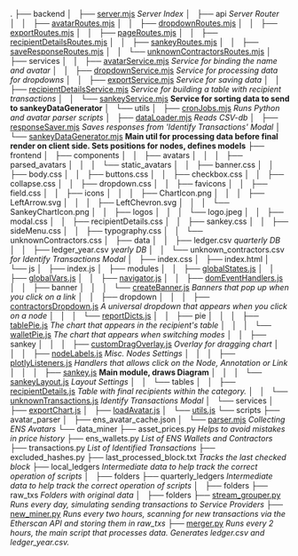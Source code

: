 .
├── backend
│   ├── [server.mjs](https://github.com/danchousz/ens_open_ledger/blob/main/backend/server.mjs) *Server Index*
│   ├── api *Server Router*
│   │   ├── [avatarRoutes.mjs](https://github.com/danchousz/ens_open_ledger/blob/main/backend/api/avatarRoutes.mjs) 
│   │   ├── [dropdownRoutes.mjs](https://github.com/danchousz/ens_open_ledger/blob/main/backend/api/dropdownRoutes.mjs)
│   │   ├── [exportRoutes.mjs](https://github.com/danchousz/ens_open_ledger/blob/main/backend/api/exportRoutes.mjs)
│   │   ├── [pageRoutes.mjs](https://github.com/danchousz/ens_open_ledger/blob/main/backend/api/pageRoutes.mjs)
│   │   ├── [recipientDetailsRoutes.mjs](https://github.com/danchousz/ens_open_ledger/blob/main/backend/api/recipientDetailsRoutes.mjs)
│   │   ├── [sankeyRoutes.mjs](https://github.com/danchousz/ens_open_ledger/blob/main/backend/api/sankeyRoutes.mjs)
│   │   ├── [saveResponseRoutes.mjs](https://github.com/danchousz/ens_open_ledger/blob/main/backend/api/saveResponseRoutes.mjs)
│   │   └── [unknownContractorsRoutes.mjs](https://github.com/danchousz/ens_open_ledger/blob/main/backend/api/unknownContractorsRoutes.mjs)
│   ├── services
│   │   ├── [avatarService.mjs](https://github.com/danchousz/ens_open_ledger/blob/main/backend/services/avatarService.mjs) *Service for binding the name and avatar*
│   │   ├── [dropdownService.mjs](https://github.com/danchousz/ens_open_ledger/blob/main/backend/services/dropdownService.mjs) *Service for processing data for dropdowns*
│   │   ├── [exportService.mjs](https://github.com/danchousz/ens_open_ledger/blob/main/backend/services/exportService.mjs) *Service for saving data*
│   │   ├── [recipientDetailsService.mjs](https://github.com/danchousz/ens_open_ledger/blob/main/backend/services/recipientDetailsService.mjs) *Service for building a table with recipient transactions*
│   │   └── [sankeyService.mjs](https://github.com/danchousz/ens_open_ledger/blob/main/backend/services/sankeyService.mjs) **Service for sorting data to send to sankeyDataGenerator**
│   └── utils
│       ├── [cronJobs.mjs](https://github.com/danchousz/ens_open_ledger/blob/main/backend/utils/cronJobs.mjs) *Runs Python and avatar parser scripts*
│       ├── [dataLoader.mjs](https://github.com/danchousz/ens_open_ledger/blob/main/backend/utils/dataLoader.mjs) *Reads CSV-db*
│       ├── [responseSaver.mjs](https://github.com/danchousz/ens_open_ledger/blob/main/backend/utils/responseSaver.mjs) *Saves responses from 'Identify Transactions' Modal*
│       └── [sankeyDataGenerator.mjs](https://github.com/danchousz/ens_open_ledger/blob/main/backend/utils/sankeyDataGenerator.mjs) **Main util for processing data before final render on client side. Sets positions for nodes, defines models**
├── frontend
│   ├── components
│   │   ├── avatars
│   │   │   ├── parsed_avatars
│   │   │   └── static_avatars
│   │   ├── banner.css
│   │   ├── body.css
│   │   ├── buttons.css
│   │   ├── checkbox.css
│   │   ├── collapse.css
│   │   ├── dropdown.css
│   │   ├── favicons
│   │   ├── field.css
│   │   ├── icons
│   │   │   ├── ChartIcon.png
│   │   │   ├── LeftArrow.svg
│   │   │   ├── LeftChevron.svg
│   │   │   └── SankeyChartIcon.png
│   │   ├── logos
│   │   │   └── logo.jpeg
│   │   ├── modal.css
│   │   ├── recipientDetails.css
│   │   ├── sankey.css
│   │   ├── sideMenu.css
│   │   ├── typography.css
│   │   └── unknownContractors.css
│   ├── data
│   │   ├── ledger.csv *quarterly DB*
│   │   ├── ledger_year.csv *yearly DB*
│   │   └── unknown_contractors.csv *for Identify Transactions Modal*
│   ├── index.css
│   ├── index.html
│   └── js
│       ├── index.js
│       ├── modules
│       │   ├── [globalStates.js](https://github.com/danchousz/ens_open_ledger/blob/main/frontend/js/modules/globalStates.js)
│       │   ├── [globalVars.js](https://github.com/danchousz/ens_open_ledger/blob/main/frontend/js/modules/globalVars.js)
│       │   ├── [navigator.js](https://github.com/danchousz/ens_open_ledger/blob/main/frontend/js/modules/navigator.js)
│       │   ├── [domEventHandlers.js](https://github.com/danchousz/ens_open_ledger/blob/main/frontend/js/modules/domEventHandlers.js)
│       │   ├── banner
│       │   │   └── [createBanner.js](https://github.com/danchousz/ens_open_ledger/blob/main/frontend/js/modules/banner/createBanner.js) *Banners that pop up when you click on a link*
│       │   ├── dropdown
│       │   │   ├── [contractorsDropdown.js](https://github.com/danchousz/ens_open_ledger/blob/main/frontend/js/modules/dropdown/contractorsDropdown.js) *A universal dropdown that appears when you click on a node*
│       │   │   └── [reportDicts.js](https://github.com/danchousz/ens_open_ledger/blob/main/frontend/js/modules/dropdown/reportDicts.js)
│       │   ├── pie
│       │   │   ├── [tablePie.js](https://github.com/danchousz/ens_open_ledger/blob/main/frontend/js/modules/pie/tablePie.js) *The chart that appears in the recipient's table*
│       │   │   └── [walletPie.js](https://github.com/danchousz/ens_open_ledger/blob/main/frontend/js/modules/pie/walletPie.js) *The chart that appears when switching modes*
│       │   ├── sankey
│       │   │   ├── [customDragOverlay.js](https://github.com/danchousz/ens_open_ledger/blob/main/frontend/js/modules/sankey/customDragOverlay.js) *Overlay for dragging chart*
│       │   │   ├── [nodeLabels.js](https://github.com/danchousz/ens_open_ledger/blob/main/frontend/js/modules/sankey/nodeLabels.js) *Misc. Nodes Settings*
│       │   │   ├── [plotlyListeners.js](https://github.com/danchousz/ens_open_ledger/blob/main/frontend/js/modules/sankey/plotlyListeners.js) *Handlers that allows click on the Node, Annotation or Link*
│       │   │   ├── [sankey.js](https://github.com/danchousz/ens_open_ledger/blob/main/frontend/js/modules/sankey/sankey.js) **Main module, draws Diagram**
│       │   │   └── [sankeyLayout.js](https://github.com/danchousz/ens_open_ledger/blob/main/frontend/js/modules/sankey/sankeyLayout.js) *Layout Settings*
│       │   └── tables
│       │       ├── [recipientDetails.js](https://github.com/danchousz/ens_open_ledger/blob/main/frontend/js/modules/tables/recipientDetails.js) *Table with final recipients within the category.*
│       │       └── [unknownTransactions.js](https://github.com/danchousz/ens_open_ledger/blob/main/frontend/js/modules/tables/unknownTransactions.js) *Identify Transactions Modal*
│       └── services
│           ├── [exportChart.js](https://github.com/danchousz/ens_open_ledger/blob/main/frontend/js/services/exportChart.js)
│           ├── [loadAvatar.js](https://github.com/danchousz/ens_open_ledger/blob/main/frontend/js/services/loadAvatar.js)
│           └── [utils.js](https://github.com/danchousz/ens_open_ledger/blob/main/frontend/js/services/utils.js)
└── scripts
    ├── avatar_parser
    │   ├── ens_avatar_cache.json
    │   └── [parser.mjs](https://github.com/danchousz/ens_open_ledger/blob/main/scripts/avatar_parser/parser.mjs) *Collecting ENS Avatars*
    └── data_miner
        ├── asset_prices.py *Helps to avoid mistakes in price history*
        ├── ens_wallets.py *List of ENS Wallets and Contractors*
        ├── transactions.py *List of Identified Transactions*
        ├── excluded_hashes.py
        ├── last_processed_block.txt *Tracks the last checked block*
        ├── local_ledgers *Intermediate data to help track the correct operation of scripts*
        │   ├── folders
        ├── quarterly_ledgers *Intermediate data to help track the correct operation of scripts*
        │   ├── folders
        ├── raw_txs *Folders with original data*
        │   ├── folders
        ├── [stream_grouper.py](https://github.com/danchousz/ens_open_ledger/blob/main/scripts/data_miner/stream_grouper.py) *Runs every day, simulating sending transactions to Service Providers*
        ├── [new_miner.py](https://github.com/danchousz/ens_open_ledger/blob/main/scripts/data_miner/new_miner.py) *Runs every two hours, scanning for new transactions via the Etherscan API and storing them in raw_txs*
        ├── [merger.py](https://github.com/danchousz/ens_open_ledger/blob/main/scripts/data_miner/merger.py) *Runs every 2 hours, the main script that processes data. Generates ledger.csv and ledger_year.csv.*